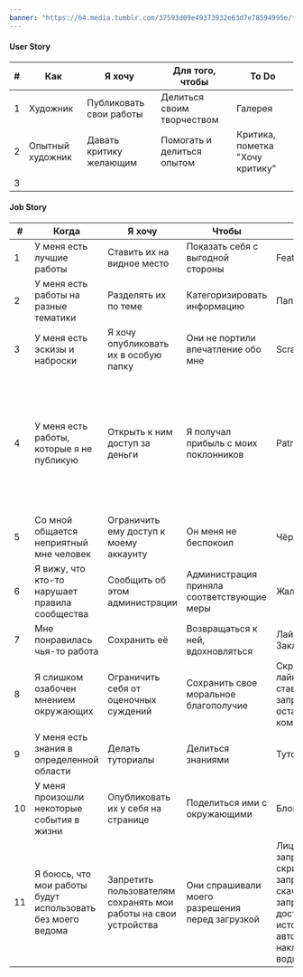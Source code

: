 ```yaml
---
banner: "https://64.media.tumblr.com/37593d09e49373932e63d7e78594995e/tumblr_n2v1bextOa1qlwqqzo2_500.gifv"
---
```

#### User Story
| \#  | Как              | Я хочу                  | Для того, чтобы            | To Do                           |
| --- | ---------------- | ----------------------- | -------------------------- | ------------------------------- |
| 1   | Художник         | Публиковать свои работы | Делиться своим творчеством | Галерея                         |
| 2   | Опытный художник | Давать критику желающим | Помогать и делиться опытом | Критика, пометка "Хочу критику" | 
| 3   |                  |                         |                            |                                 |

#### Job Story
| \#  | Когда                                                       | Я хочу                                                          | Чтобы                                           | To Do                                                                                                                    | Notes                                                                                                                                             |
| --- | ----------------------------------------------------------- | --------------------------------------------------------------- | ----------------------------------------------- | ------------------------------------------------------------------------------------------------------------------------ | ------------------------------------------------------------------------------------------------------------------------------------------------- |
| 1   | У меня есть лучшие работы                                   | Ставить их на видное место                                      | Показать себя с выгодной стороны                | Featured                                                                                                                 |                                                                                                                                                   |
| 2   | У меня есть работы на разные тематики                       | Разделять их по теме                                            | Категоризировать информацию                     | Папки                                                                                                                    |                                                                                                                                                   |
| 3   | У меня есть эскизы и наброски                               | Я хочу опубликовать их в особую папку                           | Они не портили впечатление обо мне              | Scraps                                                                                                                   |                                                                                                                                                   |
| 4   | У меня есть работы, которые я не публикую                   | Открыть к ним доступ за деньги                                  | Я получал прибыль с моих поклонников            | Patreon Paywall                                                                                                          | Рассчитана ли социальная сеть больше для общения, или позиционирует себя альтернативой всем ресурсам для художников? Если первое, то убрать фичу. |
| 5   | Со мной общается неприятный мне человек                     | Ограничить ему доступ к моему аккаунту                          | Он меня не беспокоил                            | Чёрный список                                                                                                            |                                                                                                                                                   |
| 6   | Я вижу, что кто-то нарушает правила сообщества              | Сообщить об этом администрации                                  | Администрация приняла соответствующие меры      | Жалобы                                                                                                                   |                                                                                                                                                   |
| 7   | Мне понравилась чья-то работа                               | Сохранить её                                                    | Возвращаться к ней, вдохновляться               | Лайки, Закладки                                                                                                          |                                                                                                                                                   |
| 8   | Я слишком озабочен мнением окружающих                       | Ограничить себя от оценочных суждений                           | Сохранить свое моральное благополучие           | Скрывать лайки, запрет ставить лайки, запрет оставлять комментарии                                                       |                                                                                                                                                   |
| 9   | У меня есть знания в определенной области                   | Делать туториалы                                                | Делиться знаниями                               | Туториалы                                                                                                                |                                                                                                                                                   |
| 10  | У меня произошли некоторые события в жизни                  | Опубликовать их у себя на странице                              | Поделиться ими с окружающими                    | Блоги                                                                                                                    | Не само собой ли это разумеется?                                                                                                                  |
| 11  | Я боюсь, что мои работы будут использовать без моего ведома | Запретить пользователям сохранять мои работы на свои устройства | Они спрашивали моего разрешения перед загрузкой | Лицензии, запрет скриншотов, запрет скачиваний, запрет для доступа к источнику, автоматическое накладывание водной марки | Переосмыслить, если социальная сеть для общения.                                                                                                                                                  |
